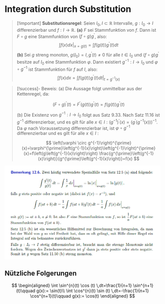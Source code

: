 # Integration durch Substitution

> [!important] **Substitutionsregel**: Seien $I_0, I \subset \mathbb{R}$ Intervalle, $g: I_0 \rightarrow I$ differenzierbar und $f: I \rightarrow \mathbb{R}$.
> **(a)** $F$ sei Stammfunktion von $f$. Dann ist $F \circ g$ eine Stammfunktion von $(f \circ g) g^{\prime}$, also:
> $$\left.\int f(x) d x\right|_{x=g(t)}=\int f(g(t)) g^{\prime}(t) dt$$
> **(b)** Sei $g$ streng monoton, $g\left(I_0\right)=I, g^{\prime}(t) \neq 0$ für alle $t \in I_0$ und $(f \circ g) g^{\prime}$ besitze auf $I_0$ eine Stammfunktion $\varphi$.
> Dann existiert $g^{-1}: I \rightarrow I_0$ und $\varphi \circ g^{-1}$ ist Stammfunktion für $f$ auf $I$, also:
> $$\int f(x) d x=\left.\int f(g(t)) g^{\prime}(t) d t\right|_{t=g^{-1}(x)}$$

> [!success]- Beweis:
(a) Die Aussage folgt unmittelbar aus der Kettenregel, da:
> 
> $$
> (F \circ g)^{\prime}(t)=F^{\prime}(g(t)) g^{\prime}(t)=f(g(t)) g^{\prime}(t)
> $$
> 
> (b) Die Existenz von $g^{-1}: I \rightarrow I_0$ folgt aus Satz 9.33. Nach Satz 11.16 ist $g^{-1}$ differenzierbar, und es gilt für alle $x \in I:\left(g^{-1}\right)^{\prime}(x)=\left(g^{\prime}\left(g^{-1}(x)\right)\right)^{-1}$. Da $\varphi$ nach Voraussetzung differenzierbar ist, ist $\varphi \circ g^{-1}$ differenzierbar und es gilt für alle $x \in I$ :
> 
> $$
> \left(\varphi \circ g^{-1}\right)^{\prime}(x)=\varphi^{\prime}\left(g^{-1}(x)\right)\left(g^{-1}\right)^{\prime}(x)=f\left(g\left(g^{-1}(x)\right)\right) \frac{g^{\prime}\left(g^{-1}(x)\right)}{g^{\prime}\left(g^{-1}(x)\right)}=f(x)
> $$

![](assets/{9B42AEE1-F75C-4D02-BCF4-136A79659403}.png)

## Nützliche Folgerungen

$$
\begin{aligned}
\int \sin^{n}(t) \cos (t) \,dt=\frac{1}{n+1} \sin^{n+1}(t)\qquad g(x):= \sin(t)\\
\int \cos^{n}(t) \sin (t) \,dt=-\frac{1}{n+1} \cos^{n+1}(t)\qquad g(x):= \cos(t)
\end{aligned}
$$